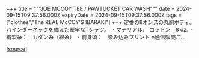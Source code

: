 +++
title = """JOE MCCOY TEE / PAWTUCKET CAR WASH"""
date = 2024-09-15T09:37:56.000Z
expiryDate = 2024-09-15T09:37:56.000Z
tags = ["clothes","The REAL McCOY'S IBARAKI"]
+++
定番の8オンスの丸胴ボディ。 バインダーネックを備えた堅牢なTシャツ。 ・マテリアル:　コットン　8 oz. ・縫製糸：　カタン糸（綿糸） ・前身頃：　染み込みプリント ※通信販売ご...

[[source]](https://the-realmccoys.ocnk.net/product/1435)
